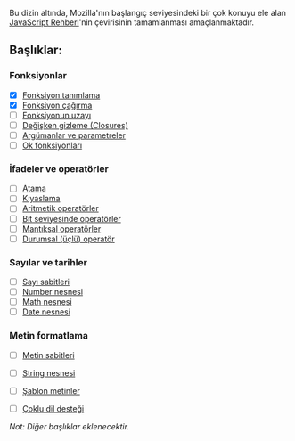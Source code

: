 Bu dizin altında, Mozilla'nın başlangıç seviyesindeki bir çok konuyu ele alan [JavaScript Rehberi](https://developer.mozilla.org/tr/docs/Web/JavaScript/Guide)'nin çevirisinin tamamlanması amaçlanmaktadır.

## Başlıklar:

### Fonksiyonlar

- [x] [Fonksiyon tanımlama](Functions.md#fonksiyontanımlamaları)
- [x] [Fonksiyon çağırma](Functions.md#fonksiyonları-çağırma)
- [ ] [Fonksiyonun uzayı](Functions.md#fonksiyon-kapsamı)
- [ ] [Değişken gizleme (Closures)](Functions.md#closures)
- [ ] [Argümanlar ve parametreler](Functions.md#using-the-arguments-object)
- [ ] [Ok fonksiyonları](Functions.md#arrow-functions)

### İfadeler ve operatörler

- [ ] [Atama](Expressions_and_Operators.md#assignment-operators)
- [ ] [Kıyaslama](Expressions_and_Operators.md#comparison-operators)
- [ ] [Aritmetik operatörler](Expressions_and_Operators.md#arithmetic-operators)
- [ ] [Bit seviyesinde operatörler](Expressions_and_Operators.md#bitwise-operators)
- [ ] [Mantıksal operatörler](Expressions_and_Operators.md#logical-operators)
- [ ] [Durumsal (üçlü) operatör](Expressions_and_Operators.md#conditional-ternary-operator)

### Sayılar ve tarihler

- [ ] [Sayı sabitleri](Numbers_and_Dates.md#numbers)
- [ ] [Number nesnesi](Numbers_and_Dates.md#number-object)
- [ ] [Math nesnesi](Numbers_and_Dates.md#math-object)
- [ ] [Date nesnesi](Numbers_and_Dates.md#date-object)

### Metin formatlama

- [ ] [Metin sabitleri](Text_Formatting.md#strings)
- [ ] [String nesnesi](Text_Formatting.md#string-objects)
- [ ] [Şablon metinler](Text_Formatting.md#multi-line-template-literals)
- [ ] [Çoklu dil desteği](Text_Formatting.md#internationalization)


*Not: Diğer başlıklar eklenecektir.*
